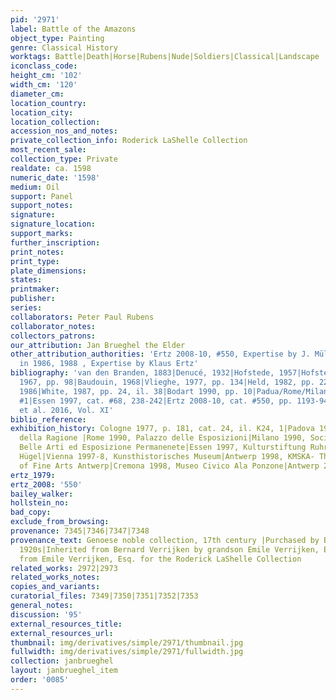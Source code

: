 ```yaml
---
pid: '2971'
label: Battle of the Amazons
object_type: Painting
genre: Classical History
worktags: Battle|Death|Horse|Rubens|Nude|Soldiers|Classical|Landscape
iconclass_code:
height_cm: '102'
width_cm: '120'
diameter_cm:
location_country:
location_city:
location_collection:
accession_nos_and_notes:
private_collection_info: Roderick LaShelle Collection
most_recent_sale:
collection_type: Private
realdate: ca. 1598
numeric_date: '1598'
medium: Oil
support: Panel
support_notes:
signature:
signature_location:
support_marks:
further_inscription:
print_notes:
print_type:
plate_dimensions:
states:
printmaker:
publisher:
series:
collaborators: Peter Paul Rubens
collaborator_notes:
collectors_patrons:
our_attribution: Jan Brueghel the Elder
other_attribution_authorities: 'Ertz 2008-10, #550, Expertise by J. Müller Hofstede
  in 1986, 1988 , Expertise by Klaus Ertz'
bibliography: 'van den Branden, 1883|Denucé, 1932|Hofstede, 1957|Hofstede, 1962|Jaffé,
  1967, pp. 98|Baudouin, 1968|Vlieghe, 1977, pp. 134|Held, 1982, pp. 22|Held, 1983|Eckhardt,
  1986|White, 1987, pp. 24, il. 38|Bodart 1990, pp. 10|Padua/Rome/Milan 1990, cat.
  #1|Essen 1997, cat. #68, 238-242|Ertz 2008-10, cat. #550, pp. 1193-94, 1196|McGrath
  et al. 2016, Vol. XI'
biblio_reference:
exhibition_history: Cologne 1977, p. 181, cat. 24, il. K24, 1|Padova 1990, Palazzo
  della Ragione |Rome 1990, Palazzo delle Esposizioni|Milano 1990, Societa per le
  Belle Arti ed Esposizione Permanenete|Essen 1997, Kulturstiftung Ruhr Essen, Villa
  Hügel|Vienna 1997-8, Kunsthistorisches Museum|Antwerp 1998, KMSKA- The Royal Museum
  of Fine Arts Antwerp|Cremona 1998, Museo Civico Ala Ponzone|Antwerp 2014, Rubenianium
ertz_1979:
ertz_2008: '550'
bailey_walker:
hollstein_no:
bad_copy:
exclude_from_browsing:
provenance: 7345|7346|7347|7348
provenance_text: Genoese noble collection, 17th century |Purchased by Bernard Verrijken,
  1920s|Inherited from Bernard Verrijken by grandson Emile Verrijken, Esq., 1960s|Purchased
  from Emile Verrijken, Esq. for the Roderick LaShelle Collection
related_works: 2972|2973
related_works_notes:
copies_and_variants:
curatorial_files: 7349|7350|7351|7352|7353
general_notes:
discussion: '95'
external_resources_title:
external_resources_url:
thumbnail: img/derivatives/simple/2971/thumbnail.jpg
fullwidth: img/derivatives/simple/2971/fullwidth.jpg
collection: janbrueghel
layout: janbrueghel_item
order: '0085'
---
```

